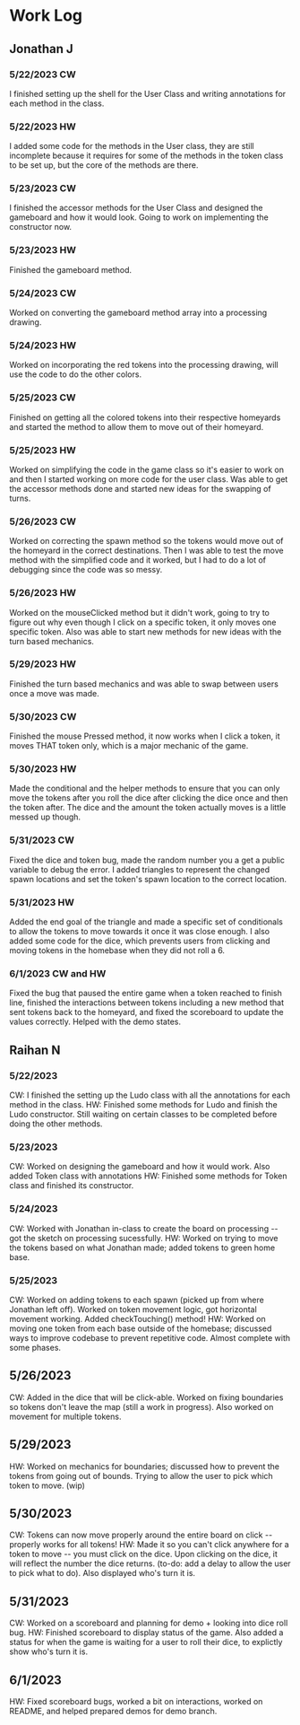 # Work Log

## Jonathan J

### 5/22/2023 CW

I finished setting up the shell for the User Class and writing annotations for each method in the class.

### 5/22/2023 HW

I added some code for the methods in the User class, they are still incomplete because it requires for some of the methods in the token class to be set up, but the core of the methods are there.

### 5/23/2023 CW
 
I finished the accessor methods for the User Class and designed the gameboard and how it would look. Going to work on implementing the constructor now.

### 5/23/2023 HW

Finished the gameboard method.

### 5/24/2023 CW

Worked on converting the gameboard method array into a processing drawing.

### 5/24/2023 HW

Worked on incorporating the red tokens into the processing drawing, will use the code to do the other colors.

### 5/25/2023 CW

Finished on getting all the colored tokens into their respective homeyards and started the method to allow them to move out of their homeyard.

### 5/25/2023 HW

Worked on simplifying the code in the game class so it's easier to work on and then I started working on more code for the user class. Was able to get the accessor methods done and started new ideas for the swapping of turns.

### 5/26/2023 CW

Worked on correcting the spawn method so the tokens would move out of the homeyard in the correct destinations. Then I was able to test the move method with the simplified code and it worked, but I had to do a lot of debugging since the code was so messy.

### 5/26/2023 HW

Worked on the mouseClicked method but it didn't work, going to try to figure out why even though I click on a specific token, it only moves one specific token. Also was able to start new methods for new ideas with the turn based mechanics.

### 5/29/2023 HW

Finished the turn based mechanics and was able to swap between users once a move was made.

### 5/30/2023 CW

Finished the mouse Pressed method, it now works when I click a token, it moves THAT token only, which is a major mechanic of the game.

### 5/30/2023 HW

Made the conditional and the helper methods to ensure that you can only move the tokens after you roll the dice after clicking the dice once and then the token after. The dice and the amount the token actually moves is a little messed up though.

### 5/31/2023 CW

Fixed the dice and token bug, made the random number you a get a public variable to debug the error. I added triangles to represent the changed spawn locations and set the token's spawn location to the correct location.

### 5/31/2023 HW

Added the end goal of the triangle and made a specific set of conditionals to allow the tokens to move towards it once it was close enough. I also added some code for the dice, which prevents users from clicking and moving tokens in the homebase when they did not roll a 6. 

### 6/1/2023 CW and HW

Fixed the bug that paused the entire game when a token reached to finish line, finished the interactions between tokens including a new method that sent tokens back to the homeyard, and fixed the scoreboard to update the values correctly. Helped with the demo states.

## Raihan N

### 5/22/2023

CW: I finished the setting up the Ludo class with all the annotations for each method in the class.
HW: Finished some methods for Ludo and finish the Ludo constructor. Still waiting on certain classes to be completed before doing the other methods.

### 5/23/2023
CW: Worked on designing the gameboard and how it would work. Also added Token class with annotations
HW: Finished some methods for Token class and finished its constructor.

### 5/24/2023
CW: Worked with Jonathan in-class to create the board on processing -- got the sketch on processing sucessfully.
HW: Worked on trying to move the tokens based on what Jonathan made; added tokens to green home base.

### 5/25/2023
CW: Worked on adding tokens to each spawn (picked up from where Jonathan left off). Worked on token movement logic, got horizontal movement working. Added checkTouching() method!
HW: Worked on moving one token from each base outside of the homebase; discussed ways to improve codebase to prevent repetitive code. Almost complete with some phases. 

## 5/26/2023
CW: Added in the dice that will be click-able. Worked on fixing boundaries so tokens don't leave the map (still a work in progress). Also worked on movement for multiple tokens.

## 5/29/2023
HW: Worked on mechanics for boundaries; discussed how to prevent the tokens from going out of bounds. Trying to allow the user to pick which token to move. (wip)

## 5/30/2023
CW: Tokens can now move properly around the entire board on click -- properly works for all tokens!
HW: Made it so you can't click anywhere for a token to move -- you must click on the dice. Upon clicking on the dice, it will reflect the number the dice returns. (to-do: add a delay to allow the user to pick what to do). Also displayed who's turn it is.

## 5/31/2023
CW: Worked on a scoreboard and planning for demo + looking into dice roll bug.
HW: Finished scoreboard to display status of the game. Also added a status for when the game is waiting for a user to roll their dice, to explictly show who's turn it is.

## 6/1/2023
HW: Fixed scoreboard bugs, worked a bit on interactions, worked on README, and helped prepared demos for demo branch.

